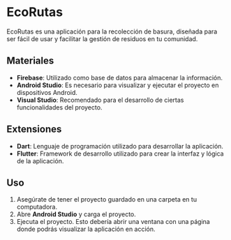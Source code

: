 # EcoRutas

EcoRutas es una aplicación para la recolección de basura, diseñada para ser fácil de usar y facilitar la gestión de residuos en tu comunidad.

## Materiales

- **Firebase**: Utilizado como base de datos para almacenar la información.
- **Android Studio**: Es necesario para visualizar y ejecutar el proyecto en dispositivos Android.
- **Visual Studio**: Recomendado para el desarrollo de ciertas funcionalidades del proyecto.

## Extensiones

- **Dart**: Lenguaje de programación utilizado para desarrollar la aplicación.
- **Flutter**: Framework de desarrollo utilizado para crear la interfaz y lógica de la aplicación.

## Uso

1. Asegúrate de tener el proyecto guardado en una carpeta en tu computadora.
2. Abre **Android Studio** y carga el proyecto.
3. Ejecuta el proyecto. Esto debería abrir una ventana con una página donde podrás visualizar la aplicación en acción.
